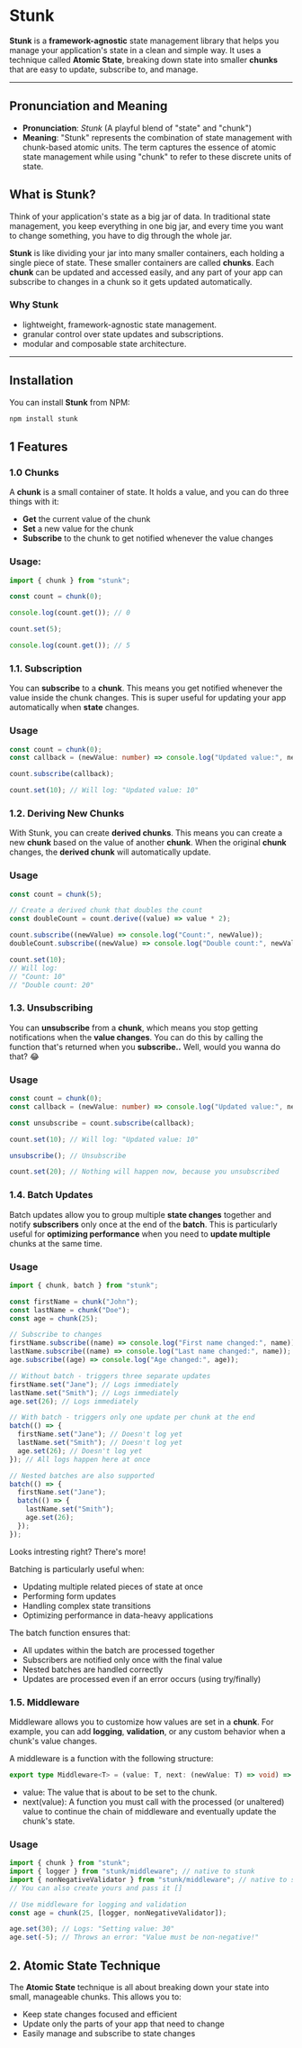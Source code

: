 # Stunk

**Stunk** is a **framework-agnostic** state management library that helps you manage your application's state in a clean and simple way. It uses a technique called **Atomic State**, breaking down state into smaller **chunks** that are easy to update, subscribe to, and manage.

---

## Pronunciation and Meaning

- **Pronunciation**: _Stunk_ (A playful blend of "state" and "chunk")
- **Meaning**: "Stunk" represents the combination of state management with chunk-based atomic units. The term captures the essence of atomic state management while using "chunk" to refer to these discrete units of state.

## What is Stunk?

Think of your application's state as a big jar of data. In traditional state management, you keep everything in one big jar, and every time you want to change something, you have to dig through the whole jar.

**Stunk** is like dividing your jar into many smaller containers, each holding a single piece of state. These smaller containers are called **chunks**. Each **chunk** can be updated and accessed easily, and any part of your app can subscribe to changes in a chunk so it gets updated automatically.

### Why Stunk

- lightweight, framework-agnostic state management.
- granular control over state updates and subscriptions.
- modular and composable state architecture.

---

## Installation

You can install **Stunk** from NPM:

```bash
npm install stunk
```

## 1 Features

### 1.0 **Chunks**

A **chunk** is a small container of state. It holds a value, and you can do three things with it:

- **Get** the current value of the chunk
- **Set** a new value for the chunk
- **Subscribe** to the chunk to get notified whenever the value changes

### Usage:

```ts
import { chunk } from "stunk";

const count = chunk(0);

console.log(count.get()); // 0

count.set(5);

console.log(count.get()); // 5
```

### 1.1. **Subscription**

You can **subscribe** to a **chunk**. This means you get notified whenever the value inside the chunk changes. This is super useful for updating your app automatically when **state** changes.

### Usage

```ts
const count = chunk(0);
const callback = (newValue: number) => console.log("Updated value:", newValue);

count.subscribe(callback);

count.set(10); // Will log: "Updated value: 10"
```

### 1.2. **Deriving New Chunks**

With Stunk, you can create **derived chunks**. This means you can create a new **chunk** based on the value of another **chunk**. When the original **chunk** changes, the **derived chunk** will automatically update.

### Usage

```ts
const count = chunk(5);

// Create a derived chunk that doubles the count
const doubleCount = count.derive((value) => value * 2);

count.subscribe((newValue) => console.log("Count:", newValue));
doubleCount.subscribe((newValue) => console.log("Double count:", newValue));

count.set(10);
// Will log:
// "Count: 10"
// "Double count: 20"
```

### 1.3. **Unsubscribing**

You can **unsubscribe** from a **chunk**, which means you stop getting notifications when the **value changes**. You can do this by calling the function that's returned when you **subscribe..** Well, would you wanna do that? 😂

### Usage

```ts
const count = chunk(0);
const callback = (newValue: number) => console.log("Updated value:", newValue);

const unsubscribe = count.subscribe(callback);

count.set(10); // Will log: "Updated value: 10"

unsubscribe(); // Unsubscribe

count.set(20); // Nothing will happen now, because you unsubscribed
```

### 1.4. **Batch Updates**

Batch updates allow you to group multiple **state changes** together and notify **subscribers** only once at the end of the **batch**. This is particularly useful for **optimizing performance** when you need to **update multiple** chunks at the same time.

### Usage

```ts
import { chunk, batch } from "stunk";

const firstName = chunk("John");
const lastName = chunk("Doe");
const age = chunk(25);

// Subscribe to changes
firstName.subscribe((name) => console.log("First name changed:", name));
lastName.subscribe((name) => console.log("Last name changed:", name));
age.subscribe((age) => console.log("Age changed:", age));

// Without batch - triggers three separate updates
firstName.set("Jane"); // Logs immediately
lastName.set("Smith"); // Logs immediately
age.set(26); // Logs immediately

// With batch - triggers only one update per chunk at the end
batch(() => {
  firstName.set("Jane"); // Doesn't log yet
  lastName.set("Smith"); // Doesn't log yet
  age.set(26); // Doesn't log yet
}); // All logs happen here at once

// Nested batches are also supported
batch(() => {
  firstName.set("Jane");
  batch(() => {
    lastName.set("Smith");
    age.set(26);
  });
});
```

Looks intresting right? There's more!

Batching is particularly useful when:

- Updating multiple related pieces of state at once
- Performing form updates
- Handling complex state transitions
- Optimizing performance in data-heavy applications

The batch function ensures that:

- All updates within the batch are processed together
- Subscribers are notified only once with the final value
- Nested batches are handled correctly
- Updates are processed even if an error occurs (using try/finally)

### 1.5. **Middleware**

Middleware allows you to customize how values are set in a **chunk**. For example, you can add **logging**, **validation**, or any custom behavior when a chunk's value changes.

A middleware is a function with the following structure:

```ts
export type Middleware<T> = (value: T, next: (newValue: T) => void) => void;
```

- value: The value that is about to be set to the chunk.
- next(value): A function you must call with the processed (or unaltered) value to continue the chain of middleware and eventually update the chunk's state.

### Usage

```ts
import { chunk } from "stunk";
import { logger } from "stunk/middleware"; // native to stunk
import { nonNegativeValidator } from "stunk/middleware"; // native to stunk
// You can also create yours and pass it []

// Use middleware for logging and validation
const age = chunk(25, [logger, nonNegativeValidator]);

age.set(30); // Logs: "Setting value: 30"
age.set(-5); // Throws an error: "Value must be non-negative!"
```

## 2. **Atomic State Technique**

The **Atomic State** technique is all about breaking down your state into small, manageable chunks. This allows you to:

- Keep state changes focused and efficient
- Update only the parts of your app that need to change
- Easily manage and subscribe to state changes

